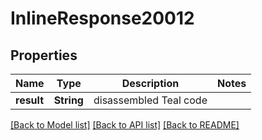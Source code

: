 # InlineResponse20012

## Properties

Name | Type | Description | Notes
------------ | ------------- | ------------- | -------------
**result** | **String** | disassembled Teal code | 

[[Back to Model list]](../README.md#documentation-for-models) [[Back to API list]](../README.md#documentation-for-api-endpoints) [[Back to README]](../README.md)


